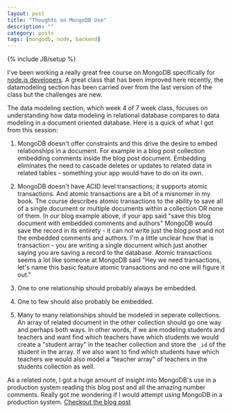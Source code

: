 ```yaml
---
layout: post
title: "Thoughts on MongoDB Use"
description: ""
category: posts
tags: [mongodb, node, backend]
---
```

{% include JB/setup %}

I've been working a really great free course on MongoDB specifically for [node.js developers](https://university.mongodb.com/courses/M101JS/about). A great class that has been improved here recently, the datamodeling section has been carried over from the last version of the class but the challenges are new. 

The data modeling section, which week 4 of 7 week class, focuses on understanding how data modeling in relational database compares to data modeling in a document oriented database. Here is a quick of what I got from this session:

1. MongoDB doesn't offer constraints and this drive the desire to embed relationships in a document. For example in a blog post collection embedding comments inside the blog post document. Embedding eliminates the need to cascade deletes or updates to related data in related tables - something your app would have to do on its own. 

2. MongoDB doesn't have ACID level transactions; it supports atomic transactions. And atomic transactions are a bit of a misnomer in my book. The course describes atomic transactions to the ability to save all of a single document or multiple documents within a collection OR none of them. In our blog example above, if your app said "save this blog document with embedded comments and authors" MongoDB would save the record in its entirety - it can not write just the blog post and not the embedded comments and authors. I'm a little unclear how that is transaction - you are writing a single document which just another saying you are saving a record to the database. Atomic transactions seems a lot like someone at MongoDB said "Hey we need transactions, let's name this basic feature atomic transactions and no one will figure it out."

3. One to one relationship should probably always be embedded.

4. One to few should also probably be embedded.

5. Many to many relationships should be modeled in seperate collections. An array of related document in the other collection should go one way and perhaps both ways. In other words, if we are modeling students and teachers and want find which teachers have which students we would create a "student array" in the teacher collection and store the <code>_id</code> of the student in the array. If we also want to find which students have which teachers we would also model a "teacher array" of teachers in the students collection as well.

As a related note, I got a huge amount of insight into MongoDB's use in a production system reading this blog post and all the amazing number comments. Really got me wondering if I would attempt using MongoDB in a production system. [Checkout the blog post](http://www.sarahmei.com/blog/2013/11/11/why-you-should-never-use-mongodb/) 
